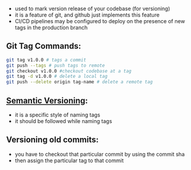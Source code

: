 
- used to mark version release of your codebase (for versioning)
- it is a feature of git, and github just implements this feature
- CI/CD pipelines may be configured to deploy on the presence of new tags in the production branch

## Git Tag Commands:
```bash
git tag v1.0.0 # tags a commit
git push --tags # push tags to remote
git checkout v1.0.0 #checkout codebase at a tag
git tag -d v1.0.0 # delete a local tag
git push --delete origin tag-name # delete a remote tag
```

## [Semantic Versioning](https://www.semver.org):
- it is a specific style of naming tags
- it should be followed while naming tags

## Versioning old commits:
- you have to checkout that particular commit by using the commit sha
- then assign the particular tag to that commit